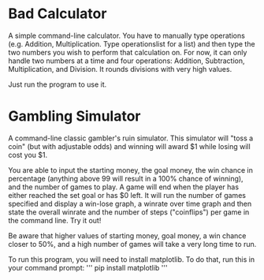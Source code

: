 # Bad Calculator
A simple command-line calculator. You have to manually type operations (e.g. Addition, Multiplication. Type operationslist for a list) and then type the two numbers you wish to perform that calculation on. For now, it can only handle two numbers at a time and four operations: Addition, Subtraction, Multiplication, and Division. It rounds divisions with very high values.

Just run the program to use it.

# Gambling Simulator
A command-line classic gambler's ruin simulator. This simulator will "toss a coin" (but with adjustable odds) and winning will award $1 while losing will cost you $1. 

You are able to input the starting money, the goal money, the win chance in percentage (anything above 99 will result in a 100% chance of winning), and the number of games to play. A game will end when the player has either reached the set goal or has $0 left. It will run the number of games specified and display a win-lose graph, a winrate over time graph and then state the overall winrate and the number of steps ("coinflips") per game in the command line. Try it out!

Be aware that higher values of starting money, goal money, a win chance closer to 50%, and a high number of games will take a very long time to run.

To run this program, you will need to install matplotlib. To do that, run this in your command prompt:
'''
pip install matplotlib
'''
